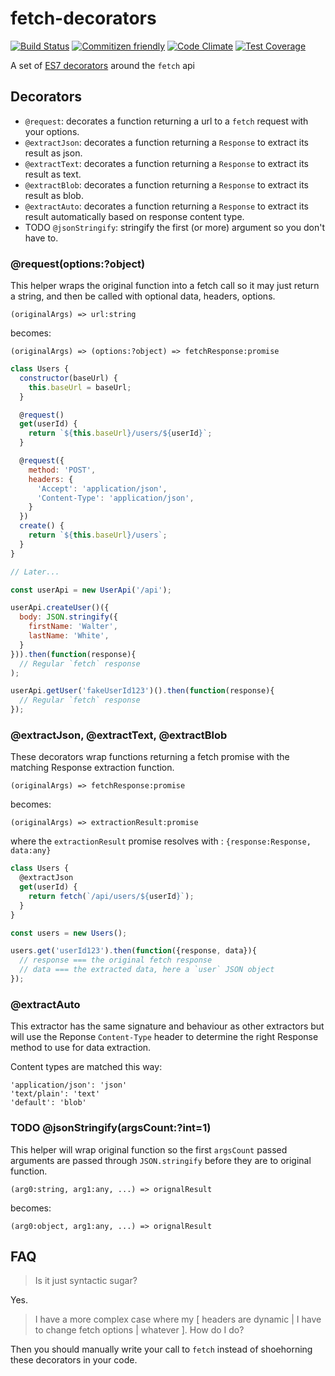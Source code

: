 # fetch-decorators

[![Build Status](https://travis-ci.org/ArnaudRinquin/fetch-decorators.svg)](https://travis-ci.org/ArnaudRinquin/fetch-decorators)
[![Commitizen friendly](https://img.shields.io/badge/commitizen-friendly-brightgreen.svg)](http://commitizen.github.io/cz-cli/)
[![Code Climate](https://codeclimate.com/github/ArnaudRinquin/fetch-decorators/badges/gpa.svg)](https://codeclimate.com/github/ArnaudRinquin/fetch-decorators)
[![Test Coverage](https://codeclimate.com/github/ArnaudRinquin/fetch-decorators/badges/coverage.svg)](https://codeclimate.com/github/ArnaudRinquin/fetch-decorators/coverage)

A set of [ES7 decorators](https://github.com/wycats/javascript-decorators) around the `fetch` api

## Decorators

* `@request`: decorates a function returning a url to a `fetch` request with your options.
* `@extractJson`: decorates a function returning a `Response` to extract its result as json.
* `@extractText`: decorates a function returning a `Response` to extract its result as text.
* `@extractBlob`: decorates a function returning a `Response` to extract its result as blob.
* `@extractAuto`: decorates a function returning a `Response` to extract its result automatically based on response content type.
* TODO `@jsonStringify`: stringify the first (or more) argument so you don't have to.

### @request(options:?object)

This helper wraps the original function into a fetch call so it may just return a string, and then be called with optional data, headers, options.


`(originalArgs) => url:string`

becomes:

`(originalArgs) => (options:?object) => fetchResponse:promise`

```js
class Users {
  constructor(baseUrl) {
    this.baseUrl = baseUrl;
  }

  @request()
  get(userId) {
    return `${this.baseUrl}/users/${userId}`;
  }

  @request({
    method: 'POST',
    headers: {
      'Accept': 'application/json',
      'Content-Type': 'application/json',
    }
  })
  create() {
    return `${this.baseUrl}/users`;
  }
}

// Later...

const userApi = new UserApi('/api');

userApi.createUser()({
  body: JSON.stringify({
    firstName: 'Walter',
    lastName: 'White',
  }
})).then(function(response){
  // Regular `fetch` response
);

userApi.getUser('fakeUserId123')().then(function(response){
  // Regular `fetch` response
});
```

### @extractJson, @extractText, @extractBlob

These decorators wrap functions returning a fetch promise with the matching Response extraction function.

`(originalArgs) => fetchResponse:promise`

becomes:

`(originalArgs) => extractionResult:promise`

where the `extractionResult` promise resolves with : `{response:Response, data:any}`

```js
class Users {
  @extractJson
  get(userId) {
    return fetch(`/api/users/${userId}`);
  }
}

const users = new Users();

users.get('userId123').then(function({response, data}){
  // response === the original fetch response
  // data === the extracted data, here a `user` JSON object
});

```

### @extractAuto

This extractor has the same signature and behaviour as other extractors but will use the Reponse `Content-Type` header to determine the right Response method to use for data extraction.

Content types are matched this way:

```
'application/json': 'json'
'text/plain': 'text'
'default': 'blob'
```

### TODO @jsonStringify(argsCount:?int=1)

This helper will wrap original function so the first `argsCount` passed arguments are passed through `JSON.stringify` before they are to original function.

`(arg0:string, arg1:any, ...) => orignalResult`

becomes:

`(arg0:object, arg1:any, ...) => orignalResult`

##  FAQ

> Is it just syntactic sugar?

Yes.

> I have a more complex case where my [ headers are dynamic | I have to change fetch options | whatever ]. How do I do?

Then you should manually write your call to `fetch` instead of shoehorning these decorators in your code.
